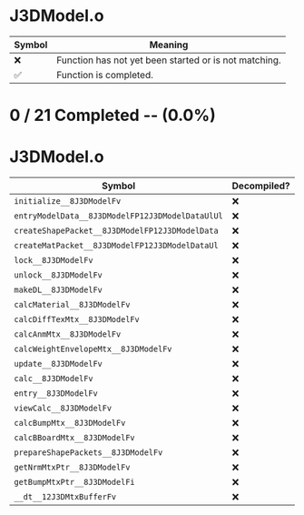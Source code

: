 # J3DModel.o
| Symbol | Meaning 
| ------------- | ------------- 
| :x: | Function has not yet been started or is not matching. 
| :white_check_mark: | Function is completed. 


# 0 / 21 Completed -- (0.0%)
# J3DModel.o
| Symbol | Decompiled? |
| ------------- | ------------- |
| `initialize__8J3DModelFv` | :x: |
| `entryModelData__8J3DModelFP12J3DModelDataUlUl` | :x: |
| `createShapePacket__8J3DModelFP12J3DModelData` | :x: |
| `createMatPacket__8J3DModelFP12J3DModelDataUl` | :x: |
| `lock__8J3DModelFv` | :x: |
| `unlock__8J3DModelFv` | :x: |
| `makeDL__8J3DModelFv` | :x: |
| `calcMaterial__8J3DModelFv` | :x: |
| `calcDiffTexMtx__8J3DModelFv` | :x: |
| `calcAnmMtx__8J3DModelFv` | :x: |
| `calcWeightEnvelopeMtx__8J3DModelFv` | :x: |
| `update__8J3DModelFv` | :x: |
| `calc__8J3DModelFv` | :x: |
| `entry__8J3DModelFv` | :x: |
| `viewCalc__8J3DModelFv` | :x: |
| `calcBumpMtx__8J3DModelFv` | :x: |
| `calcBBoardMtx__8J3DModelFv` | :x: |
| `prepareShapePackets__8J3DModelFv` | :x: |
| `getNrmMtxPtr__8J3DModelFv` | :x: |
| `getBumpMtxPtr__8J3DModelFi` | :x: |
| `__dt__12J3DMtxBufferFv` | :x: |
